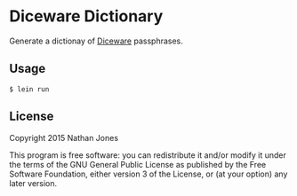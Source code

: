 Diceware Dictionary
===================

Generate a dictionay of [Diceware][1] passphrases.


Usage
-----

    $ lein run


License
-------

Copyright 2015 Nathan Jones

This program is free software: you can redistribute it and/or modify it under
the terms of the GNU General Public License as published by the Free Software
Foundation, either version 3 of the License, or (at your option) any later
version.


[1]: http://world.std.com/~reinhold/diceware.html
